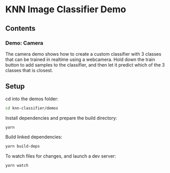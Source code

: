 # KNN Image Classifier Demo

## Contents

### Demo: Camera

The camera demo shows how to create a custom classifier with 3 classes that can be trained in realtime using a webcamera. Hold down the train button to add samples to the classifier, and then let it predict which of the 3 classes that is closest.

## Setup

cd into the demos folder:

```sh
cd knn-classifier/demos
```

Install dependencies and prepare the build directory:

```sh
yarn
```

Build linked dependencies:

```sh
yarn build-deps
```

To watch files for changes, and launch a dev server:

```sh
yarn watch
```
